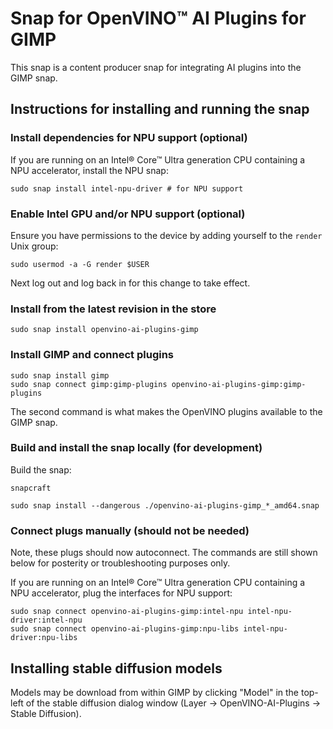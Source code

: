 # Snap for OpenVINO™ AI Plugins for GIMP

This snap is a content producer snap for integrating AI plugins into the GIMP snap.

## Instructions for installing and running the snap

### Install dependencies for NPU support (optional)

If you are running on an Intel® Core™ Ultra generation CPU containing a NPU accelerator, install the NPU snap:

```
sudo snap install intel-npu-driver # for NPU support
```

### Enable Intel GPU and/or NPU support (optional)

Ensure you have permissions to the device by adding yourself to the `render` Unix group:

```shell
sudo usermod -a -G render $USER
```

Next log out and log back in for this change to take effect.

### Install from the latest revision in the store

```
sudo snap install openvino-ai-plugins-gimp
```

### Install GIMP and connect plugins

```
sudo snap install gimp
sudo snap connect gimp:gimp-plugins openvino-ai-plugins-gimp:gimp-plugins
```

The second command is what makes the OpenVINO plugins available to the GIMP snap.

### Build and install the snap locally (for development)

Build the snap:

```
snapcraft
```

```
sudo snap install --dangerous ./openvino-ai-plugins-gimp_*_amd64.snap
```

### Connect plugs manually (should not be needed)

Note, these plugs should now autoconnect. The commands are still shown below for posterity or troubleshooting purposes only.

If you are running on an Intel® Core™ Ultra generation CPU containing a NPU accelerator, plug the interfaces for NPU support:

```
sudo snap connect openvino-ai-plugins-gimp:intel-npu intel-npu-driver:intel-npu
sudo snap connect openvino-ai-plugins-gimp:npu-libs intel-npu-driver:npu-libs
```

## Installing stable diffusion models

Models may be download from within GIMP by clicking "Model" in the top-left of the stable diffusion dialog window (Layer -> OpenVINO-AI-Plugins -> Stable Diffusion).
